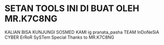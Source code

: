 # SETAN  TOOLS INI DI BUAT OLEH MR.K7C8NG
KALIAN BISA KUNJUNGI SOSMED KAMI ig pranata_pasha
TEAM InDoNeSiA CYBER ErRoR SySTem
Special Thanks to MR.K7C8NG
